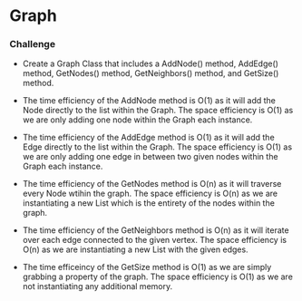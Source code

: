 # Graph

### Challenge

- Create a Graph Class that includes a AddNode() method, AddEdge() method, GetNodes() method, GetNeighbors() method, and GetSize() method.

- The time efficiency of the AddNode method is O(1) as it will add the Node directly to the list within the Graph. The space efficiency is O(1) as we are only adding one node within the Graph each instance.

- The time efficiency of the AddEdge method is O(1) as it will add the Edge directly to the list within the Graph. The space efficiency is O(1) as we are only adding one edge in between two given nodes within the Graph each instance.

- The time efficiency of the GetNodes method is O(n) as it will traverse every Node wtihin the graph. The space efficiency is O(n) as we are instantiating a new List which is the entirety of the nodes within the graph.

- The time efficiency of the GetNeighbors method is O(n) as it will iterate over each edge connected to the given vertex. The space efficiency is O(n) as we are instantiating a new List with the given edges.

- The time efficeincy of the GetSize method is O(1) as we are simply grabbing a property of the graph. The space efficiency is O(1) as we are not instantiating any additional memory.


